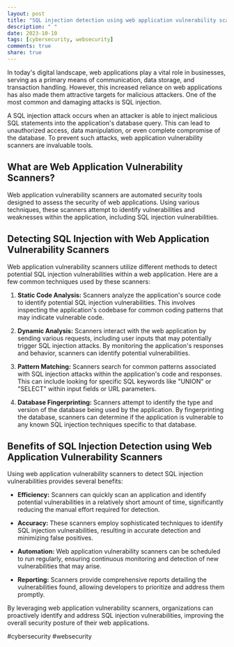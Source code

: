 ```yaml
---
layout: post
title: "SQL injection detection using web application vulnerability scanners."
description: " "
date: 2023-10-10
tags: [cybersecurity, websecurity]
comments: true
share: true
---
```


In today's digital landscape, web applications play a vital role in businesses, serving as a primary means of communication, data storage, and transaction handling. However, this increased reliance on web applications has also made them attractive targets for malicious attackers. One of the most common and damaging attacks is SQL injection.

A SQL injection attack occurs when an attacker is able to inject malicious SQL statements into the application's database query. This can lead to unauthorized access, data manipulation, or even complete compromise of the database. To prevent such attacks, web application vulnerability scanners are invaluable tools.

## What are Web Application Vulnerability Scanners?

Web application vulnerability scanners are automated security tools designed to assess the security of web applications. Using various techniques, these scanners attempt to identify vulnerabilities and weaknesses within the application, including SQL injection vulnerabilities.

## Detecting SQL Injection with Web Application Vulnerability Scanners

Web application vulnerability scanners utilize different methods to detect potential SQL injection vulnerabilities within a web application. Here are a few common techniques used by these scanners:

1. **Static Code Analysis:** Scanners analyze the application's source code to identify potential SQL injection vulnerabilities. This involves inspecting the application's codebase for common coding patterns that may indicate vulnerable code.

2. **Dynamic Analysis:** Scanners interact with the web application by sending various requests, including user inputs that may potentially trigger SQL injection attacks. By monitoring the application's responses and behavior, scanners can identify potential vulnerabilities.

3. **Pattern Matching:** Scanners search for common patterns associated with SQL injection attacks within the application's code and responses. This can include looking for specific SQL keywords like "UNION" or "SELECT" within input fields or URL parameters.

4. **Database Fingerprinting:** Scanners attempt to identify the type and version of the database being used by the application. By fingerprinting the database, scanners can determine if the application is vulnerable to any known SQL injection techniques specific to that database.

## Benefits of SQL Injection Detection using Web Application Vulnerability Scanners

Using web application vulnerability scanners to detect SQL injection vulnerabilities provides several benefits:

- **Efficiency:** Scanners can quickly scan an application and identify potential vulnerabilities in a relatively short amount of time, significantly reducing the manual effort required for detection.

- **Accuracy:** These scanners employ sophisticated techniques to identify SQL injection vulnerabilities, resulting in accurate detection and minimizing false positives.

- **Automation:** Web application vulnerability scanners can be scheduled to run regularly, ensuring continuous monitoring and detection of new vulnerabilities that may arise.

- **Reporting:** Scanners provide comprehensive reports detailing the vulnerabilities found, allowing developers to prioritize and address them promptly.

By leveraging web application vulnerability scanners, organizations can proactively identify and address SQL injection vulnerabilities, improving the overall security posture of their web applications.

#cybersecurity #websecurity